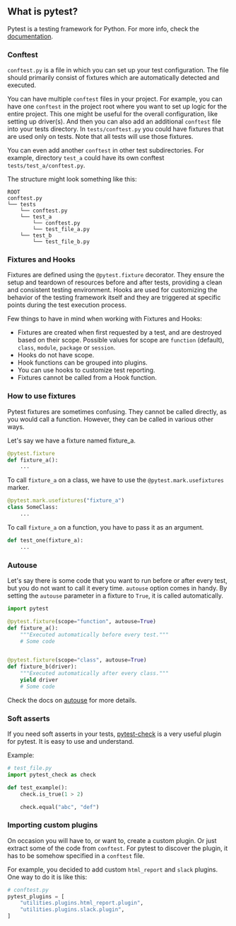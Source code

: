 ## What is pytest?

Pytest is a testing framework for Python. For more info, check the [documentation](https://pytest.org).


### Conftest

`conftest.py` is a file in which you can set up your test configuration. The file should primarily consist of fixtures which are automatically detected and executed.


You can have multiple `conftest` files in your project. For example, you can have one `conftest` in the project root where you want to set up logic for the entire project. This one might be useful for the overall configuration, like setting up driver(s). And then you can also add an additional `conftest` file into your tests directory. In `tests/conftest.py` you could have fixtures that are used only on tests. Note that all tests will use those fixtures.


You can even add another `conftest` in other test subdirectories. For example, directory `test_a` could have its own conftest `tests/test_a/conftest.py`.


The structure might look something like this:

```
ROOT
conftest.py
└── tests
    └── conftest.py
    └── test_a
        └── conftest.py
        └── test_file_a.py
    └── test_b
        └── test_file_b.py
```


### Fixtures and Hooks

Fixtures are defined using the `@pytest.fixture` decorator. They ensure the setup and teardown of resources before and after tests, providing a clean and consistent testing environment. 
Hooks are used for customizing the behavior of the testing framework itself and they are triggered at specific points during the test execution process. 

Few things to have in mind when working with Fixtures and Hooks:

- Fixtures are created when first requested by a test, and are destroyed based on their scope. Possible values for scope are `function` (default), `class`, `module`, `package` or `session`.
- Hooks do not have scope.
- Hook functions can be grouped into plugins. 
- You can use hooks to customize test reporting.
- Fixtures cannot be called from a Hook function.


### How to use fixtures

Pytest fixtures are sometimes confusing. They cannot be called directly, as you would call a function. However, they can be called in various other ways.

Let's say we have a fixture named fixture_a.

```python
@pytest.fixture
def fixture_a():
    ...
```

To call `fixture_a` on a class, we have to use the `@pytest.mark.usefixtures` marker.

```python
@pytest.mark.usefixtures("fixture_a")
class SomeClass:
    ...
```

To call `fixture_a` on a function, you have to pass it as an argument.

```python
def test_one(fixture_a):
    ...
```


### Autouse

Let's say there is some code that you want to run before or after every test, but you do not want to call it every time. `autouse` option comes in handy. By setting the `autouse` parameter in a fixture to `True`, it is called automatically.


```python
import pytest

@pytest.fixture(scope="function", autouse=True)
def fixture_a():
    """Executed automatically before every test."""
    # Some code


@pytest.fixture(scope="class", autouse=True)
def fixture_b(driver):
    """Executed automatically after every class."""
    yield driver
    # Some code
```

Check the docs on [autouse](https://docs.pytest.org/fixture.html#autouse-fixtures-fixtures-you-don-t-have-to-request) for more details.


### Soft asserts

If you need soft asserts in your tests, [pytest-check](https://pypi.org/project/pytest-check/) is a very useful plugin for pytest. It is easy to use and understand.

Example:

```python
# test_file.py
import pytest_check as check

def test_example():
    check.is_true(1 > 2)

    check.equal("abc", "def")
```


### Importing custom plugins

On occasion you will have to, or want to, create a custom plugin. Or just extract some of the code from `conftest`. For pytest to discover the plugin, it has to be somehow specified in a `conftest` file.

For example, you decided to add custom `html_report` and `slack` plugins. One way to do it is like this:

```python
# conftest.py
pytest_plugins = [
    "utilities.plugins.html_report.plugin",
    "utilities.plugins.slack.plugin",
]
```

